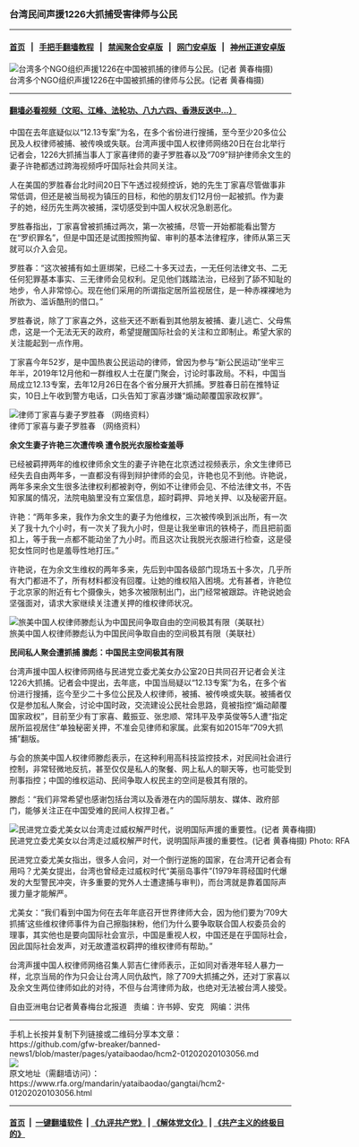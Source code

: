 ### 台湾民间声援1226大抓捕受害律师与公民
------------------------

#### [首页](https://github.com/gfw-breaker/banned-news1/blob/master/README.md) &nbsp;&nbsp;|&nbsp;&nbsp; [手把手翻墙教程](https://github.com/gfw-breaker/guides/wiki) &nbsp;&nbsp;|&nbsp;&nbsp; [禁闻聚合安卓版](https://github.com/gfw-breaker/bn-android) &nbsp;&nbsp;|&nbsp;&nbsp; [网门安卓版](https://github.com/oGate2/oGate) &nbsp;&nbsp;|&nbsp;&nbsp; [神州正道安卓版](https://github.com/SzzdOgate/update) 



<div id="headerimg">
 <img alt="台湾多个NGO组织声援1226在中国被抓捕的律师与公民。(记者 黄春梅摄)" src="https://www.rfa.org/mandarin/yataibaodao/gangtai/hcm2-01202020103056.html/807263f41226.jpg/@@images/02c9e080-0142-40ad-8a45-dd7764f57179.jpeg" title="台湾多个NGO组织声援1226在中国被抓捕的律师与公民。(记者 黄春梅摄)"/>
 <div id="headerimgcontents">
  <div id="headerimgcaption">
   <span>
    台湾多个NGO组织声援1226在中国被抓捕的律师与公民。(记者 黄春梅摄)
   </span>
   <!-- zoomattribute -->
  </div>
  <!-- headerimgcaption -->
 </div>
 <!-- headerimagecontents -->
</div>

<hr/>


#### [翻墙必看视频（文昭、江峰、法轮功、八九六四、香港反送中...）](http://167.172.214.107/home.html)

<div id="storytext">
 <div>
  <div class="slot_header">
  </div>
 </div>
 <p>
  中国在去年底疑似以“12.13专案”为名，在多个省份进行搜捕，至今至少20多位公民及人权律师被捕、被传唤或失联。台湾声援中国人权律师网络20日在台北举行记者会，1226大抓捕当事人丁家喜律师的妻子罗胜春以及“709”辩护律师余文生的妻子许艳都透过跨海视频呼吁国际社会共同关注。
 </p>
 <p>
 </p>
 <p>
 </p>
 <p>
  人在美国的罗胜春台北时间20日下午透过视频控诉，她的先生丁家喜尽管做事非常低调，但还是被当局视为镇压的目标，和他的朋友们12月份一起被抓。作为妻子的她，经历先生两次被捕，深切感受到中国人权状况急剧恶化。
 </p>
 <p>
  罗胜春指出，丁家喜曾被抓捕过两次，第一次被捕，尽管一开始都能看出警方在“罗织罪名”，但是中国还是试图按照拘留、审判的基本法律程序，律师从第三天就可以介入会见。
 </p>
 <p>
  罗胜春：“这次被捕有如土匪绑架，已经二十多天过去，一无任何法律文书、二无任何犯罪基本事实、三无律师会见权利。足见他们践踏法治，已经到了舔不知耻的地步，令人非常惊心。现在他们采用的所谓指定居所监视居住，是一种赤裸裸地为所欲为、滥诉酷刑的借口。”
 </p>
 <p>
  罗胜春说，除了丁家喜之外，这些天还不断看到其他朋友被捕、妻儿逃亡、父母焦虑，这是一个无法无天的政府，希望提醒国际社会的关注和立即制止。希望大家的关注能起到一点作用。
 </p>
 <p>
  丁家喜今年52岁，是中国热衷公民运动的律师，曾因为参与“新公民运动”坐牢三年半，2019年12月他和一群维权人士在厦门聚会，讨论时事政局。不料，中国当局成立12.13专案，去年12月26日在各个省分展开大抓捕。罗胜春日前在推特证实，10日上午收到警方电话，口头告知丁家喜涉嫌“煽动颠覆国家政权罪”。
 </p>
 <p>
  <div class="image-inline captioned" style="width:622px;">
   <div style="width:622px;">
    <img alt="律师丁家喜与妻子罗胜春 （网络资料）" src="https://www.rfa.org/mandarin/yataibaodao/gangtai/hcm2-01202020103056.html/0120b.jpg" title="律师丁家喜与妻子罗胜春 （网络资料）"/>
   </div>
   <div class="image-caption">
    <span style="width:622px;">
     律师丁家喜与妻子罗胜春 （网络资料）
    </span>
    <span class="copyright">
    </span>
   </div>
  </div>
 </p>
 <p>
  <b>
   余文生妻子许艳三次遭传唤 遭令脱光衣服检查羞辱
  </b>
 </p>
 <p>
  已经被羁押两年的维权律师余文生的妻子许艳在北京透过视频表示，余文生律师已经失去自由两年多，一直都没有得到辩护律师的会见，许艳也见不到他。许艳说，两年多来余文生很多法律权利都被剥夺，例如不让律师会见、不给法律文书，不告知家属的情况，法院电脑里没有立案信息，超时羁押、异地关押、以及秘密开庭。
 </p>
 <p>
  许艳：“两年多来，我作为余文生的妻子为他维权，三次被传唤到派出所，有一次关了我十九个小时，有一次关了我九小时，但是让我坐审讯的铁椅子，而且把前面扣上，等于我一点都不能动坐了九小时。而且这次让我脱光衣服进行检查，这是侵犯女性同时也是羞辱性地打压。”
 </p>
 <p>
  许艳说，在为余文生维权的两年多来，先后到中国各级部门现场五十多次，几乎所有大门都进不了，所有材料都没有回覆。让她的维权陷入困境。尤有甚者，许艳位于北京家的附近有七个摄像头，她多次被限制出门，出门经常被跟踪。许艳说她会坚强面对，请求大家继续关注遭关押的维权律师状况。
 </p>
 <p>
  <div class="image-inline captioned" style="width:680px;">
   <div style="width:680px;">
    <img alt="旅美中国人权律师滕彪认为中国民间争取自由的空间极其有限（美联社）" src="https://www.rfa.org/mandarin/yataibaodao/gangtai/hcm2-01202020103056.html/0120z.jpg" title="旅美中国人权律师滕彪认为中国民间争取自由的空间极其有限（美联社）"/>
   </div>
   <div class="image-caption">
    <span style="width:680px;">
     旅美中国人权律师滕彪认为中国民间争取自由的空间极其有限（美联社）
    </span>
    <span class="copyright">
    </span>
   </div>
  </div>
 </p>
 <p>
  <b>
   民间私人聚会遭抓捕 縢彪：中国民主空间极其有限
  </b>
 </p>
 <p>
  台湾声援中国人权律师网络与民进党立委尤美女办公室20日共同召开记者会关注1226大抓捕。记者会中提出，去年底，中国当局疑以“12.13专案”为名，在多个省份进行搜捕，迄今至少二十多位公民及人权律师，被捕、被传唤或失联。被捕者仅仅是参加私人聚会，讨论中国时政，交流建设公民社会思路，竟被指控“煽动颠覆国家政权”，目前至少有丁家喜、戴振亚、张忠顺、常玮平及李英俊等5人遭“指定居所监视居住”单独秘密关押，不准会见律师和家属。此案有如2015年“709大抓捕”翻版。
 </p>
 <p>
  与会的旅美中国人权律师滕彪表示，在这种利用高科技监控技术，对民间社会进行控制，非常轻微地反抗，甚至仅仅是私人的聚餐、网上私人的聊天等，也可能受到刑事指控；中国的维权运动、民间争取人权民主的空间是极其有限的。
 </p>
 <p>
  滕彪：“我们非常希望也感谢包括台湾以及香港在内的国际朋友、媒体、政府部门，能够关注正在中国受难的民间人权捍卫者。”
 </p>
 <p>
  <div class="image-inline captioned" style="width:622px;">
   <div style="width:622px;">
    <img alt="民进党立委尤美女以台湾走过威权解严时代，说明国际声援的重要性。(记者 黄春梅摄)" src="https://www.rfa.org/mandarin/yataibaodao/gangtai/hcm2-01202020103056.html/5c247f8e59730120.jpg" title="民进党立委尤美女以台湾走过威权解严时代，说明国际声援的重要性。(记者 黄春梅摄)"/>
   </div>
   <div class="image-caption">
    <span style="width:622px;">
     民进党立委尤美女以台湾走过威权解严时代，说明国际声援的重要性。(记者 黄春梅摄)
    </span>
    <span class="copyright">
     Photo: RFA
    </span>
   </div>
  </div>
 </p>
 <p>
  民进党立委尤美女指出，很多人会问，对一个倒行逆施的国家，在台湾开记者会有用吗？尤美女提出，台湾也曾经走过威权时代“美丽岛事件”(1979年蒋经国时代爆发的大型警民冲突，许多重要的党外人士遭逮捕与审判)，而台湾就是靠着国际声援力量才能解严。
 </p>
 <p>
  尤美女：“我们看到中国为何在去年年底召开世界律师大会，因为他们要为‘709大抓捕’这些维权律师事件为自己擦脂抹粉，他们为什么要争取联合国人权委员会的理事，其实他也是要向国际社会宣示，中国是重视人权，中国还是在乎国际社会，因此国际社会发声，对无故遭滥权羁押的维权律师有帮助。”
 </p>
 <p>
  台湾声援中国人权律师网络召集人郭吉仁律师表示，正如同对香港年轻人暴力一样，北京当局的作为只会让台湾人同仇敌忾，除了709大抓捕之外，还对丁家喜以及余文生两位律师如此的对待，不但与台湾律师为敌，也绝对无法被台湾人接受。
 </p>
 <p>
 </p>
 <p>
  自由亚洲电台记者黄春梅台北报道   责编：许书婷、安克   网编：洪伟
 </p>
</div>

<hr/>
手机上长按并复制下列链接或二维码分享本文章：<br/>
https://github.com/gfw-breaker/banned-news1/blob/master/pages/yataibaodao/hcm2-01202020103056.md <br/>
<a href='https://github.com/gfw-breaker/banned-news1/blob/master/pages/yataibaodao/hcm2-01202020103056.md'><img src='https://github.com/gfw-breaker/banned-news1/blob/master/pages/yataibaodao/hcm2-01202020103056.md.png'/></a> <br/>
原文地址（需翻墙访问）：https://www.rfa.org/mandarin/yataibaodao/gangtai/hcm2-01202020103056.html


------------------------
#### [首页](https://github.com/gfw-breaker/banned-news1/blob/master/README.md) &nbsp;|&nbsp; [一键翻墙软件](https://github.com/gfw-breaker/nogfw/blob/master/README.md) &nbsp;| [《九评共产党》](https://github.com/gfw-breaker/9ping.md/blob/master/README.md#九评之一评共产党是什么) | [《解体党文化》](https://github.com/gfw-breaker/jtdwh.md/blob/master/README.md) | [《共产主义的终极目的》](https://github.com/gfw-breaker/gczydzjmd.md/blob/master/README.md)


<img src='http://gfw-breaker.win/banned-news/pages/yataibaodao/hcm2-01202020103056.md' width='0px' height='0px'/>